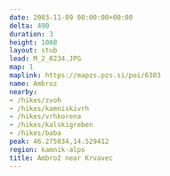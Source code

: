 ```yaml
---
date: 2003-11-09 00:00:00+00:00
delta: 490
duration: 3
height: 1088
layout: stub
lead: M_2_0234.JPG
map: 1
maplink: https://mapzs.pzs.si/poi/6303
name: Ambroz
nearby:
- /hikes/zvoh
- /hikes/kamniskivrh
- /hikes/vrhkorena
- /hikes/kalskigreben
- /hikes/baba
peak: 46.275034,14.529412
region: kamnik-alps
title: Ambrož near Krvavec
---
```

